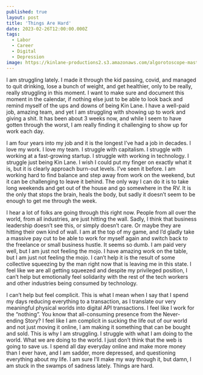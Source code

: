 ```yaml
---
published: true
layout: post
title: 'Things Are Hard'
date: 2023-02-26T12:00:00.000Z
tags:
  - Labor
  - Career
  - Digital
  - Depression
image: https://kinlane-productions2.s3.amazonaws.com/algorotoscope-master/yellow-journalism-hiding-monster-statue.jpg
---
```

I am struggling lately. I made it through the kid passing, covid, and managed to quit drinking, lose a bunch of weight, and get healthier, only to be really, really struggling in this moment. I want to make sure and document this moment in the calendar, if nothing else just to be able to look back and remind myself of the ups and downs of being Kin Lane. I have a well-paid job, amazing team, and yet I am struggling with showing up to work and giving a shit. It has been about 3 weeks now, and while I seem to have gotten through the worst, I am really finding it challenging to show up for work each day.

I am four years into my job and it is the longest I’ve had a job in decades. I love my work. I love my team. I struggle with capitalism. I struggle with working at a fast-growing startup. I struggle with working in technology. I struggle just being Kin Lane. I wish I could put my finger on exactly what it is, but it is clearly approach burn-out levels. I’ve seen it before. I am working hard to find balance and step away from work on the weekend, but it can be challenging to leave it behind. The only way I can do it is to take long weekends and get out of the house and go somewhere in the RV. It is the only that stops the brain, heals the body, but sadly it doesn’t seem to be enough to get me through the week.

I hear a lot of folks are going through this right now. People from all over the world, from all industries, are just hitting the wall. Sadly, I think that business leadership doesn’t see this, or simply doesn’t care. Or maybe they are hitting their own kind of wall. I am at the top of my game, and I’d gladly take a massive pay cut to be able to work for myself again and switch back to the freelance or small business hustle. It seems so dumb. I am paid very well, but I am just not feeling the mojo. I have amazing work on the table, but I am just not feeling the mojo. I can’t help it is the result of some collective squeezing by the man right now that is leaving me in this state. I feel like we are all getting squeezed and despite my privileged position, I can’t help but emotionally feel solidarity with the rest of the tech workers and other industries being consumed by technology. 

I can’t help but feel complicit. This is what I mean when I say that I spend my days reducing everything to a transaction, as I translate our very meaningful physical worlds into digital API transactions. I feel like I work for the “nothing”. You know that all-consuming presence from the Never-ending Story? I feel like I am complicit in sucking the life out of our world and not just moving it online, I am making it something that can be bought and sold. This is why I am struggling. I struggle with what I am doing to the world. What we are doing to the world. I just don’t think that the web is going to save us. I spend all day everyday online and make more money than I ever have, and I am sadder, more depressed, and questioning everything about my life. I am sure I’ll make my way through it, but damn, I am stuck in the swamps of sadness lately. Things are hard.
